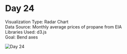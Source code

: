 # Day 24

Visualization Type: Radar Chart <br>
Data Source: Monthly average prices of propane from EIA <br>
Libraries Used: d3.js <br>
Goal: Bend axes <br>

![Day 24](day24.png)

